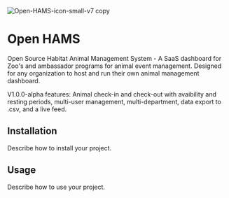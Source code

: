 
![Open-HAMS-icon-small-v7 copy](https://github.com/tyball21/Open-HAMS/assets/3166051/da270242-215d-4298-8091-461177d07ce4)



# Open HAMS

Open Source Habitat Animal Management System - A SaaS dashboard for Zoo's and ambassador programs for animal event management. Designed for any organization to host and run their own animal management dashboard. 

V1.0.0-alpha features: Animal check-in and check-out with avaibility and resting periods,  multi-user management, multi-department, data export to .csv, and a live feed.

## Installation

Describe how to install your project.

## Usage

Describe how to use your project.
